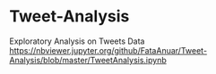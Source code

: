 # Tweet-Analysis
Exploratory Analysis on Tweets Data 
https://nbviewer.jupyter.org/github/FataAnuar/Tweet-Analysis/blob/master/TweetAnalysis.ipynb
